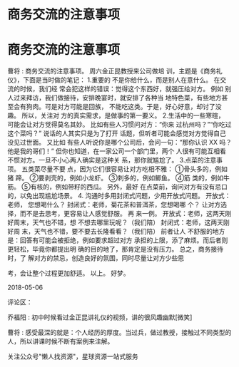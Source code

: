 # 商务交流的注意事项

# 商务交流的注意事项

曹将 : 商务交流的注意事项。 周六金正昆教授来公司做培 训，主题是《商务礼仪》，下面是当时做的笔记： 1.重要的 不是你给什么，而是别人在意什么。 在交流的时候，我们经 常会犯这样的错误：觉得这个东西好，就强压给对方。 例如 别人过来拜访，我们做接待，安排晚宴时，就安排了各种当 地特色菜，有些地方甚至会有狗肉。可是对方可能是回族， 不能吃这类。于是，好心好意，却讨了没趣。 所以，关注对 方的真实需求，是做事的第一要义。 2.生活中的一些寒暄， 可能会让对方觉得莫名其妙。 比如有些人习惯问对方：“你来 过杭州吗？”“你吃过这个菜吗？” 说话的人其实只是为了打开 话题，但听者可能会感觉对方觉得自己没见过世面。 又比如 有些人听说你是哪个公司后，会问一句：“那你认识 XX 吗？ 他是我的哥们！” 但你也知道，在一家公司一个部门里，两个 人很有可能互相看不惯对方。一旦不小心两人确实是这种关 系，那你就尴尬了。 3.点菜的注意事项。 五类菜尽量不要 点，因为它们很容易让对方吃相不雅： ①骨头多的，例如猪 蹄。 ②要剥壳的，例如小龙虾。 ③刺多的，例如鲫鱼。 ④筋 类的，例如牛筋。 ⑤有核的，例如带籽的西瓜。 另外，最好 在点菜前，询问对方有没有忌口的，以免出现尴尬场景。 4\. 沟通时多用封闭式问题，少用开放式问题。 开放式：老师， 您想喝什么？ 封闭式：老师，菊花茶和普洱茶，您想喝哪 个？ 让对方选择，而不是去思考，更容易让人感觉舒服。 再 来一例。 开放式：老师，这两天刚好周末，天气也不错，想 不想去哪里玩呢？（我们陪） 封闭式：老师，这两天刚好周 末，天气也不错，要不要去长隆看看？（我们陪） 前者让人 不舒服的地方是：回答有可能会被拒绝，例如要求超过对方 承担的上限，添了麻烦。而后者则更轻松，毕竟你都提出明 确的目的地了，那肯定是没有压力。 总之，商务接待时，了 解对方的禁忌，创造良好的氛围，同时尽量让对方少些思

考，会让整个过程更加舒适。 以上。 好梦。

2018-05-06

评论区：

乔福阳 : 初中时候看过金正昆讲礼仪的视频，讲的很风趣幽默[微笑]

曹将 : 感受最深的就是：个人经历的厚度。当过兵，做过教授，接触过不同类型的人，所以讲课时候不断有案例来注解。

关注公众号"懒人找资源"，星球资源一站式服务
